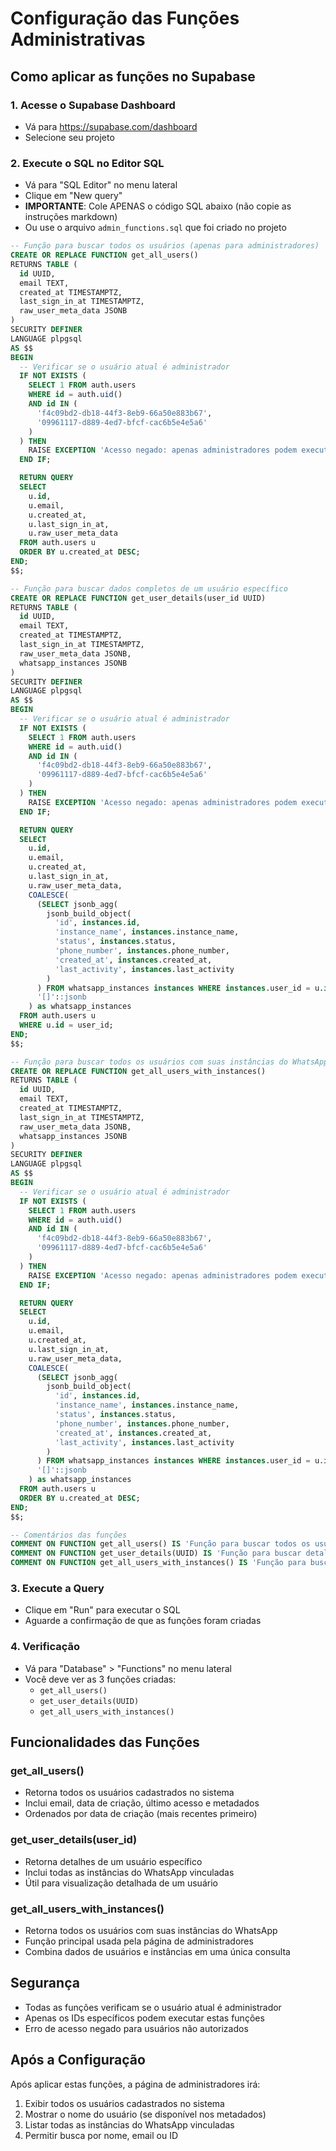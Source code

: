 # Configuração das Funções Administrativas

## Como aplicar as funções no Supabase

### 1. Acesse o Supabase Dashboard
- Vá para https://supabase.com/dashboard
- Selecione seu projeto

### 2. Execute o SQL no Editor SQL
- Vá para "SQL Editor" no menu lateral
- Clique em "New query"
- **IMPORTANTE**: Cole APENAS o código SQL abaixo (não copie as instruções markdown)
- Ou use o arquivo `admin_functions.sql` que foi criado no projeto

```sql
-- Função para buscar todos os usuários (apenas para administradores)
CREATE OR REPLACE FUNCTION get_all_users()
RETURNS TABLE (
  id UUID,
  email TEXT,
  created_at TIMESTAMPTZ,
  last_sign_in_at TIMESTAMPTZ,
  raw_user_meta_data JSONB
) 
SECURITY DEFINER
LANGUAGE plpgsql
AS $$
BEGIN
  -- Verificar se o usuário atual é administrador
  IF NOT EXISTS (
    SELECT 1 FROM auth.users 
    WHERE id = auth.uid() 
    AND id IN (
      'f4c09bd2-db18-44f3-8eb9-66a50e883b67',
      '09961117-d889-4ed7-bfcf-cac6b5e4e5a6'
    )
  ) THEN
    RAISE EXCEPTION 'Acesso negado: apenas administradores podem executar esta função';
  END IF;

  RETURN QUERY
  SELECT 
    u.id,
    u.email,
    u.created_at,
    u.last_sign_in_at,
    u.raw_user_meta_data
  FROM auth.users u
  ORDER BY u.created_at DESC;
END;
$$;

-- Função para buscar dados completos de um usuário específico
CREATE OR REPLACE FUNCTION get_user_details(user_id UUID)
RETURNS TABLE (
  id UUID,
  email TEXT,
  created_at TIMESTAMPTZ,
  last_sign_in_at TIMESTAMPTZ,
  raw_user_meta_data JSONB,
  whatsapp_instances JSONB
) 
SECURITY DEFINER
LANGUAGE plpgsql
AS $$
BEGIN
  -- Verificar se o usuário atual é administrador
  IF NOT EXISTS (
    SELECT 1 FROM auth.users 
    WHERE id = auth.uid() 
    AND id IN (
      'f4c09bd2-db18-44f3-8eb9-66a50e883b67',
      '09961117-d889-4ed7-bfcf-cac6b5e4e5a6'
    )
  ) THEN
    RAISE EXCEPTION 'Acesso negado: apenas administradores podem executar esta função';
  END IF;

  RETURN QUERY
  SELECT 
    u.id,
    u.email,
    u.created_at,
    u.last_sign_in_at,
    u.raw_user_meta_data,
    COALESCE(
      (SELECT jsonb_agg(
        jsonb_build_object(
          'id', instances.id,
          'instance_name', instances.instance_name,
          'status', instances.status,
          'phone_number', instances.phone_number,
          'created_at', instances.created_at,
          'last_activity', instances.last_activity
        )
      ) FROM whatsapp_instances instances WHERE instances.user_id = u.id AND instances.is_active = true),
      '[]'::jsonb
    ) as whatsapp_instances
  FROM auth.users u
  WHERE u.id = user_id;
END;
$$;

-- Função para buscar todos os usuários com suas instâncias do WhatsApp
CREATE OR REPLACE FUNCTION get_all_users_with_instances()
RETURNS TABLE (
  id UUID,
  email TEXT,
  created_at TIMESTAMPTZ,
  last_sign_in_at TIMESTAMPTZ,
  raw_user_meta_data JSONB,
  whatsapp_instances JSONB
) 
SECURITY DEFINER
LANGUAGE plpgsql
AS $$
BEGIN
  -- Verificar se o usuário atual é administrador
  IF NOT EXISTS (
    SELECT 1 FROM auth.users 
    WHERE id = auth.uid() 
    AND id IN (
      'f4c09bd2-db18-44f3-8eb9-66a50e883b67',
      '09961117-d889-4ed7-bfcf-cac6b5e4e5a6'
    )
  ) THEN
    RAISE EXCEPTION 'Acesso negado: apenas administradores podem executar esta função';
  END IF;

  RETURN QUERY
  SELECT 
    u.id,
    u.email,
    u.created_at,
    u.last_sign_in_at,
    u.raw_user_meta_data,
    COALESCE(
      (SELECT jsonb_agg(
        jsonb_build_object(
          'id', instances.id,
          'instance_name', instances.instance_name,
          'status', instances.status,
          'phone_number', instances.phone_number,
          'created_at', instances.created_at,
          'last_activity', instances.last_activity
        )
      ) FROM whatsapp_instances instances WHERE instances.user_id = u.id AND instances.is_active = true),
      '[]'::jsonb
    ) as whatsapp_instances
  FROM auth.users u
  ORDER BY u.created_at DESC;
END;
$$;

-- Comentários das funções
COMMENT ON FUNCTION get_all_users() IS 'Função para buscar todos os usuários do sistema (apenas administradores)';
COMMENT ON FUNCTION get_user_details(UUID) IS 'Função para buscar detalhes de um usuário específico com suas instâncias do WhatsApp (apenas administradores)';
COMMENT ON FUNCTION get_all_users_with_instances() IS 'Função para buscar todos os usuários com suas instâncias do WhatsApp (apenas administradores)';
```

### 3. Execute a Query
- Clique em "Run" para executar o SQL
- Aguarde a confirmação de que as funções foram criadas

### 4. Verificação
- Vá para "Database" > "Functions" no menu lateral
- Você deve ver as 3 funções criadas:
  - `get_all_users()`
  - `get_user_details(UUID)`
  - `get_all_users_with_instances()`

## Funcionalidades das Funções

### get_all_users()
- Retorna todos os usuários cadastrados no sistema
- Inclui email, data de criação, último acesso e metadados
- Ordenados por data de criação (mais recentes primeiro)

### get_user_details(user_id)
- Retorna detalhes de um usuário específico
- Inclui todas as instâncias do WhatsApp vinculadas
- Útil para visualização detalhada de um usuário

### get_all_users_with_instances()
- Retorna todos os usuários com suas instâncias do WhatsApp
- Função principal usada pela página de administradores
- Combina dados de usuários e instâncias em uma única consulta

## Segurança
- Todas as funções verificam se o usuário atual é administrador
- Apenas os IDs específicos podem executar estas funções
- Erro de acesso negado para usuários não autorizados

## Após a Configuração
Após aplicar estas funções, a página de administradores irá:
1. Exibir todos os usuários cadastrados no sistema
2. Mostrar o nome do usuário (se disponível nos metadados)
3. Listar todas as instâncias do WhatsApp vinculadas
4. Permitir busca por nome, email ou ID
